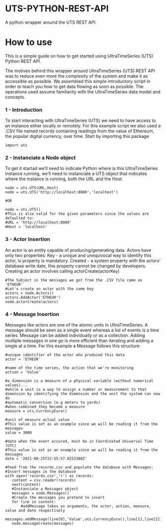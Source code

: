 # UTS-PYTHON-REST-API

A python wrapper around the UTS REST API.

# How to use

This is a simple guide on how to get started using UltraTimeSeries (UTS) Python REST API.

The motives behind this wrapper around UltraTimeSeries (UTS) REST API was to reduce even more the complexity of the system and make it
as accessible as possible. We assembled this simple introductory script in order to teach you how to get data flowing as soon as possible.
The operations used assume familiarity with the UltraTimeSeries data model and concepts.

### 1 - Introduction

To start interacting with UltraTimeSeries (UTS) we need to have access to an instance either locally or remotely.
For this example script we also used a .CSV file named records containing readings from the value of Ethereum, the popular digital currency, over time.
Start by importing this package
```
import uts
```

### 2 - Instanciate a Node object


To get it startad we’ll need to indicate Python where is this UltraTimeSeries instance running, we’ll need to instanciate a UTS object that
indicates where the instance is running, both the URL and the Host.
```
node = uts.UTS(URL,Host)
node = uts.UTS('http://localhost:8080','localhost')

#OR

node = uts.UTS()
#This is also valid for the given parameters since the values are defaulted to:
#URL = 'http://localhost:8080'
#Host = 'localhost'
```
### 3 - Actor Insertion

An actor is an entity capable of producing/generating data. Actors have only two properties:
Key - a unique and unequivocal way to identify this actor, is property is mandatory.
Created - a system property with the actors' database write date, this property cannot be changed by developers.
Creating an actor involves calling actorCreate(actorKey)
```
#The Subject in the messages we got from the .CSV file came as 'ETHEUR'
#Let's create an actor with the same key
actors = node.Actors()
actors.AddActor('ETHEUR')
node.actorCreate(actors)
```
### 4 - Message Insertion

Messages like actors are one of the atomic units in UltraTimeSeries. A message should be seen as a single event whereas a list of events
is a time series.
Message can be added individually or as a collection. Adding multiple messages in one go is more efficient than iterating and adding a
single at a time.
For this example a Message follows this structure:
 ```
#unique identifier of the actor who produced this data
actor = 'ETHEUR'

#name of the time series, the action that we're monitoring
action = 'Value'

#a dimension is a measure of a physical variable (without numerical values)...
#while a unit is a way to assign a number or measurement to that dimension by identifying the dimension and the unit the system can now do
#automatic conversion (e.g meters to yards) 
#when combined they become a measure
measure = uts.CurrencyEuro()

#unit of measure actual value
#This value is set as an example since we will be reading it from the messages
value = 3000

#date when the event occured, must be in Coordinated Universal Time (UTC)
#This value is set as an example since we will be reading it from the messages
date = '2021-08-25T22:55:57.8253388Z'

#Feed from the records.csv and populate the database with Messages:
#Insert messages in the database
with open('records.csv','r') as records:
    content = csv.reader(records)
    next(content)
    #Instanciate a Messages object
    messages = node.Messages()
    #Create the messages you pretend to insert
    for line in content:
        #addMessage takes as arguments, the actor, action, measure, value and date respectively
        messages.addMessage(line[0],'Value',uts.CurrencyEuro(),line[1],line[2])
    node.messageCreate(messages)
```